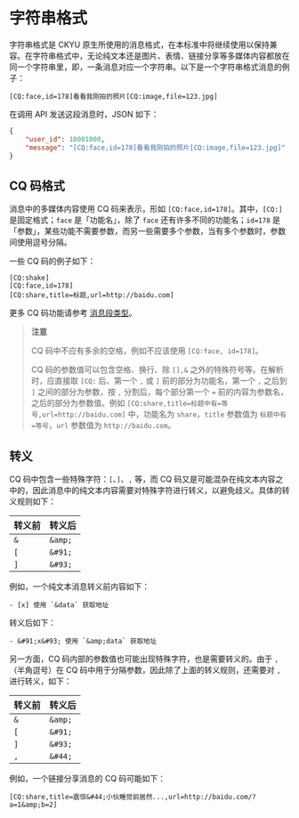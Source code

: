 # 字符串格式

字符串格式是 CKYU 原生所使用的消息格式，在本标准中将继续使用以保持兼容。在字符串格式中，无论纯文本还是图片、表情、链接分享等多媒体内容都放在同一个字符串里，即，一条消息对应一个字符串。以下是一个字符串格式消息的例子：

```
[CQ:face,id=178]看看我刚拍的照片[CQ:image,file=123.jpg]
```

在调用 API 发送这段消息时，JSON 如下：

```json
{
    "user_id": 10001000,
    "message": "[CQ:face,id=178]看看我刚拍的照片[CQ:image,file=123.jpg]"
}
```

## CQ 码格式

消息中的多媒体内容使用 CQ 码来表示，形如 `[CQ:face,id=178]`。其中，`[CQ:]` 是固定格式；`face` 是「功能名」，除了 `face` 还有许多不同的功能名；`id=178` 是「参数」，某些功能不需要参数，而另一些需要多个参数，当有多个参数时，参数间使用逗号分隔。

一些 CQ 码的例子如下：

```
[CQ:shake]
[CQ:face,id=178]
[CQ:share,title=标题,url=http://baidu.com]
```

更多 CQ 码功能请参考 [消息段类型](segment.md)。

> **注意**
>
> CQ 码中不应有多余的空格，例如不应该使用 `[CQ:face, id=178]`。
>
> CQ 码的参数值可以包含空格、换行、除 `[],&` 之外的特殊符号等。在解析时，应直接取 `[CQ:` 后、第一个 `,` 或 `]` 前的部分为功能名，第一个 `,` 之后到 `]` 之间的部分为参数，按 `,` 分割后，每个部分第一个 `=` 前的内容为参数名，之后的部分为参数值。例如 `[CQ:share,title=标题中有=等号,url=http://baidu.com]` 中，功能名为 `share`，`title` 参数值为 `标题中有=等号`，`url` 参数值为 `http://baidu.com`。

## 转义

CQ 码中包含一些特殊字符：`[`、`]`、`,` 等，而 CQ 码又是可能混杂在纯文本内容之中的，因此消息中的纯文本内容需要对特殊字符进行转义，以避免歧义。具体的转义规则如下：

| 转义前 | 转义后 |
| --- | --- |
| `&` | `&amp;` |
| `[` | `&#91;` |
| `]` | `&#93;` |

例如，一个纯文本消息转义前内容如下：

```
- [x] 使用 `&data` 获取地址
```

转义后如下：

```
- &#91;x&#93; 使用 `&amp;data` 获取地址
```

另一方面，CQ 码内部的参数值也可能出现特殊字符，也是需要转义的。由于 `,`（半角逗号）在 CQ 码中用于分隔参数，因此除了上面的转义规则，还需要对 `,` 进行转义，如下：

| 转义前 | 转义后 |
| --- | --- |
| `&` | `&amp;` |
| `[` | `&#91;` |
| `]` | `&#93;` |
| `,` | `&#44;` |

例如，一个链接分享消息的 CQ 码可能如下：

```
[CQ:share,title=震惊&#44;小伙睡觉前居然...,url=http://baidu.com/?a=1&amp;b=2]
```
